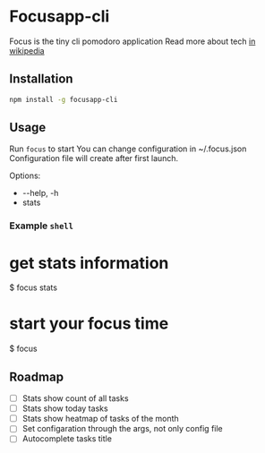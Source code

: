 # Focusapp-cli

Focus is the tiny cli pomodoro application
Read more about tech [in wikipedia](https://en.wikipedia.org/wiki/Pomodoro_Technique#Underlying_principles)

## Installation

```bash
npm install -g focusapp-cli
```

## Usage

Run `focus` to start
You can change configuration in ~/.focus.json
Configuration file will create after first launch.

Options: 
- --help, -h
- stats

### Example `shell`

# get stats information
$ focus stats
# start your focus time
$ focus

## Roadmap

- [ ] Stats show count of all tasks 
- [ ] Stats show today tasks
- [ ] Stats show heatmap of tasks of the month
- [ ] Set configaration through the args, not only config file
- [ ] Autocomplete tasks title

